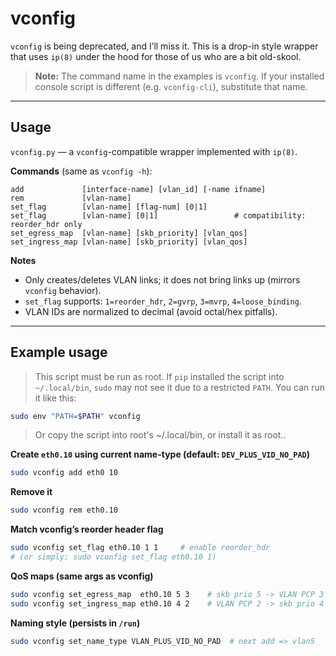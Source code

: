 # vconfig

`vconfig` is being deprecated, and I’ll miss it. This is a drop-in style wrapper that uses `ip(8)` under the hood for those of us who are a bit old-skool.

> **Note:** The command name in the examples is `vconfig`. If your installed console script is different (e.g. `vconfig-cli`), substitute that name.

---

## Usage

`vconfig.py` — a `vconfig`-compatible wrapper implemented with `ip(8)`.

**Commands** (same as `vconfig -h`):

```
add             [interface-name] [vlan_id] [-name ifname]
rem             [vlan-name]
set_flag        [vlan-name] [flag-num] [0|1]
set_flag        [vlan-name] [0|1]                 # compatibility: reorder_hdr only
set_egress_map  [vlan-name] [skb_priority] [vlan_qos]
set_ingress_map [vlan-name] [skb_priority] [vlan_qos]
```

**Notes**

- Only creates/deletes VLAN links; it does not bring links up (mirrors `vconfig` behavior).
- `set_flag` supports: `1=reorder_hdr`, `2=gvrp`, `3=mvrp`, `4=loose_binding`.
- VLAN IDs are normalized to decimal (avoid octal/hex pitfalls).

---

## Example usage

> This script must be run as root. If `pip` installed the script into `~/.local/bin`, `sudo` may not see it due to a restricted `PATH`. You can run it like this:

```bash
sudo env "PATH=$PATH" vconfig
```
> Or copy the script into root's ~/.local/bin, or install it as root..

**Create `eth0.10` using current name-type (default: `DEV_PLUS_VID_NO_PAD`)**

```bash
sudo vconfig add eth0 10
```

**Remove it**

```bash
sudo vconfig rem eth0.10
```

**Match vconfig’s reorder header flag**

```bash
sudo vconfig set_flag eth0.10 1 1     # enable reorder_hdr
# (or simply: sudo vconfig set_flag eth0.10 1)
```

**QoS maps (same args as vconfig)**

```bash
sudo vconfig set_egress_map  eth0.10 5 3    # skb prio 5 -> VLAN PCP 3
sudo vconfig set_ingress_map eth0.10 4 2    # VLAN PCP 2 -> skb prio 4
```

**Naming style (persists in `/run`)**

```bash
sudo vconfig set_name_type VLAN_PLUS_VID_NO_PAD  # next add => vlan5
```
